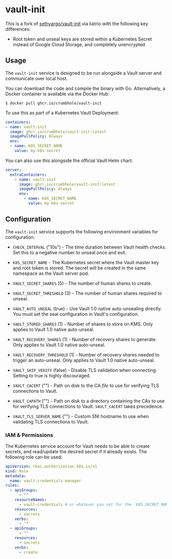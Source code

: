 # vault-init

This is a fork of [sethvargo/vault-init](https://github.com/sethvargo/vault-init) via liatrio with the following key differences:

- Root token and unseal keys are stored within a Kubernetes Secret instead of Google Cloud Storage, and completely unencrypted

## Usage

The `vault-init` service is designed to be run alongside a Vault server and
communicate over local host.

You can download the code and compile the binary with Go. Alternatively, a
Docker container is available via the Docker Hub:

```text
$ docker pull ghcr.io/crumbhole/vault-init
```

To use this as part of a Kubernetes Vault Deployment:

```yaml
containers:
- name: vault-init
  image: ghcr.io/crumbhole/vault-init:latest
  imagePullPolicy: Always
  env:
  - name: K8S_SECRET_NAME
    value: my-k8s-secret
```

You can also use this alongside the official Vault Helm chart:

```yaml
server:
  extraContainers:
    - name: vault-init
      image: ghcr.io/crumbhole/vault-init:latest
      imagePullPolicy: Always
      env:
        - name: K8S_SECRET_NAME
          value: my-k8s-secret
```

## Configuration

The `vault-init` service supports the following environment variables for configuration:

- `CHECK_INTERVAL` ("10s") - The time duration between Vault health checks. Set
  this to a negative number to unseal once and exit.

- `K8S_SECRET_NAME` - The Kubernetes secret where the Vault master key
  and root token is stored. The secret will be created in the same namespace as the Vault server pod.

- `VAULT_SECRET_SHARES` (5) - The number of human shares to create.

- `VAULT_SECRET_THRESHOLD` (3) - The number of human shares required to unseal.

- `VAULT_AUTO_UNSEAL` (true) - Use Vault 1.0 native auto-unsealing directly. You must
  set the seal configuration in Vault's configuration.

- `VAULT_STORED_SHARES` (1) - Number of shares to store on KMS. Only applies to
  Vault 1.0 native auto-unseal.

- `VAULT_RECOVERY_SHARES` (1) - Number of recovery shares to generate. Only
  applies to Vault 1.0 native auto-unseal.

- `VAULT_RECOVERY_THRESHOLD` (1) - Number of recovery shares needed to trigger an auto-unseal.
  Only applies to Vault 1.0 native auto-unseal.

- `VAULT_SKIP_VERIFY` (false) - Disable TLS validation when connecting. Setting
  to true is highly discouraged.

- `VAULT_CACERT` ("") - Path on disk to the CA _file_ to use for verifying TLS
  connections to Vault.

- `VAULT_CAPATH` ("") - Path on disk to a directory containing the CAs to use
  for verifying TLS connections to Vault. `VAULT_CACERT` takes precedence.

- `VAULT_TLS_SERVER_NAME` ("") - Custom SNI hostname to use when validating TLS
  connections to Vault.

### IAM &amp; Permissions

The Kubernetes service account for Vault needs to be able to create secrets, and read/update the desired secret
if it already exists.  The following role can be used:

```yaml
apiVersion: rbac.authorization.k8s.io/v1
kind: Role
metadata:
  name: vault-credentials-manager
rules:
  - apiGroups:
      - ""
    resourceNames:
      - vault-credentials # or whatever you set for the `K8S_SECRET_NAME` env var
    resources:
      - secrets
    verbs:
      - '*'
  - apiGroups:
      - ""
    resources:
      - secrets
    verbs:
      - create
```
